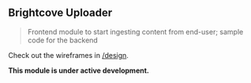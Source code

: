 Brightcove Uploader
-------------------

> Frontend module to start ingesting content from end-user; sample code for the backend

Check out the wireframes in [/design](https://github.com/brycefisher/bcuploader/tree/master/design/).

**This module is under active development.**
